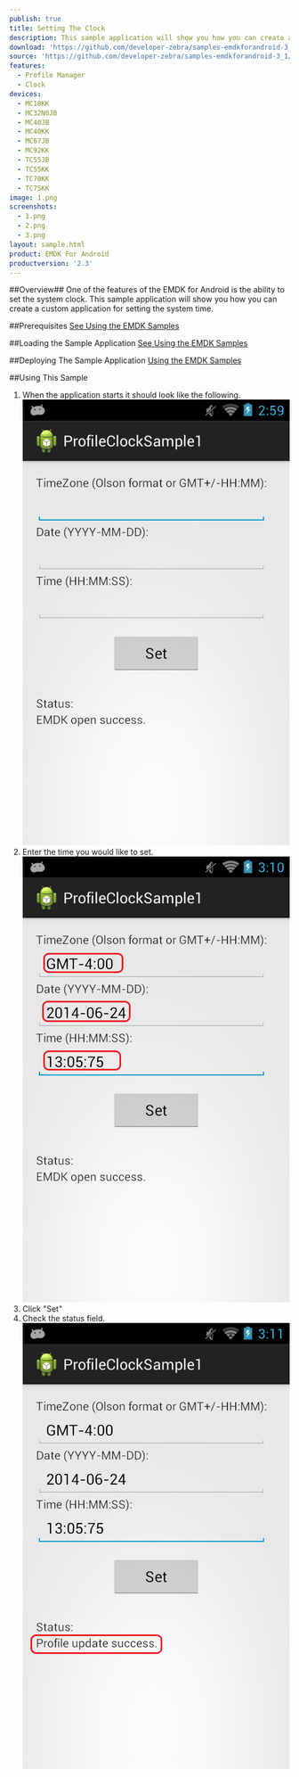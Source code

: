 ```yaml
---
publish: true
title: Setting The Clock
description: This sample application will show you how you can create a custom application for setting the system time using the Clock Feature of Profile Manager.
download: 'https://github.com/developer-zebra/samples-emdkforandroid-3_1/archive/ProfileClockSample1.zip'
source: 'https://github.com/developer-zebra/samples-emdkforandroid-3_1/tree/ProfileClockSample1'
features:
  - Profile Manager
  - Clock
devices:
  - MC18KK
  - MC32N0JB
  - MC40JB
  - MC40KK
  - MC67JB
  - MC92KK
  - TC55JB
  - TC55KK
  - TC70KK
  - TC75KK
image: 1.png
screenshots:
  - 1.png
  - 2.png
  - 3.png
layout: sample.html
product: EMDK For Android
productversion: '2.3'
---
```


##Overview##
One of the features of the EMDK for Android is the ability to set the system clock. This sample application will show you how you can create a custom application for setting the system time. 

##Prerequisites
[See Using the EMDK Samples](../../guide/sample/emdksamples)

##Loading the Sample Application
[See Using the EMDK Samples](../../guide/sample/emdksamples)

##Deploying The Sample Application
[Using the EMDK Samples](../../guide/sample/emdksamples)

##Using This Sample
1. When the application starts it should look like the following.  
	![img](../../images/samples/3_1.png)  
2. Enter the time you would like to set.  
	![img](../../images/samples/3_2.png)  	
3.  Click "Set" 
4.  Check the status field.   
	![img](../../images/samples/3_3.png)  
	
















